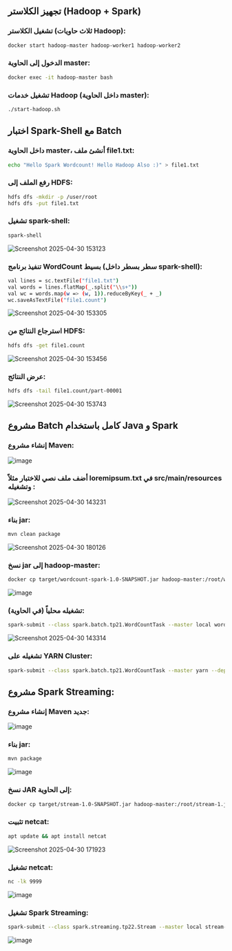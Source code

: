 ## تجهيز الكلاستر (Hadoop + Spark)

### تشغيل الكلاستر (ثلاث حاويات Hadoop):

```sh
docker start hadoop-master hadoop-worker1 hadoop-worker2
```

### الدخول إلى الحاوية master:

```sh
docker exec -it hadoop-master bash
```

### تشغيل خدمات Hadoop (داخل الحاوية master):

```sh
./start-hadoop.sh
```
## اختبار Spark-Shell مع Batch
### داخل الحاوية master، أنشئ ملف file1.txt:
```sh
echo "Hello Spark Wordcount! Hello Hadoop Also :)" > file1.txt
```
### رفع الملف إلى HDFS:
```sh
hdfs dfs -mkdir -p /user/root
hdfs dfs -put file1.txt
```
### تشغيل spark-shell:
```sh
spark-shell
```
![Screenshot 2025-04-30 153123](https://github.com/user-attachments/assets/b1ac459f-82dd-4be6-9700-e1a4d885034f)

### تنفيذ برنامج WordCount بسيط (سطر بسطر داخل spark-shell):
```sh
val lines = sc.textFile("file1.txt")
val words = lines.flatMap(_.split("\\s+"))
val wc = words.map(w => (w, 1)).reduceByKey(_ + _)
wc.saveAsTextFile("file1.count")
```
![Screenshot 2025-04-30 153305](https://github.com/user-attachments/assets/fa8323a9-1ff7-4ace-aa2b-ad2b82d7a86d)

### استرجاع النتائج من HDFS:
```sh
hdfs dfs -get file1.count
```
![Screenshot 2025-04-30 153456](https://github.com/user-attachments/assets/ea0a64c8-6094-4302-8803-99f129f0ff63)

### عرض النتائج:
```sh
hdfs dfs -tail file1.count/part-00001
``` 
![Screenshot 2025-04-30 153743](https://github.com/user-attachments/assets/7dffe07e-a448-4d5c-aadd-fad8ce9f1365)

## مشروع Batch كامل باستخدام Java و Spark
### إنشاء مشروع Maven:
![image](https://github.com/user-attachments/assets/84e23237-232a-471d-aae5-f0ed276d65bd)
### أضف ملف نصي للاختبار مثلاً loremipsum.txt في src/main/resources وتشغيله :
![Screenshot 2025-04-30 143231](https://github.com/user-attachments/assets/bc9e2fec-a0f0-450f-8a79-28954e244011)

### بناء jar:

```sh
mvn clean package
```
![Screenshot 2025-04-30 180126](https://github.com/user-attachments/assets/8d2418f1-a411-4c29-87bd-08db08580e95)

###  نسخ jar إلى hadoop-master:
```sh
docker cp target/wordcount-spark-1.0-SNAPSHOT.jar hadoop-master:/root/wordcount-spark.jar
```
![image](https://github.com/user-attachments/assets/e24d39b5-841c-4d1c-ba99-755202c90dd5)

###  تشغيله محلياً (في الحاوية):
```sh
spark-submit --class spark.batch.tp21.WordCountTask --master local wordcount-spark.jar input/purchases.txt out-spark
```
![Screenshot 2025-04-30 143314](https://github.com/user-attachments/assets/94328a36-27a6-4b51-9749-3b064111097d)
###  تشغيله على YARN Cluster:
```sh
spark-submit --class spark.batch.tp21.WordCountTask --master yarn --deploy-mode cluster wordcount-spark.jar input/purchases.txt out-spark2
```
## مشروع Spark Streaming:
### إنشاء مشروع Maven جديد:
![image](https://github.com/user-attachments/assets/beb5e66c-2fa8-466b-91ac-46b8defcac7a)
### بناء jar:

```sh
mvn package
```
![image](https://github.com/user-attachments/assets/f0a24d52-527b-4935-854f-f1126d509649)

### نسخ JAR إلى الحاوية:
```sh
docker cp target/stream-1.0-SNAPSHOT.jar hadoop-master:/root/stream-1.jar
```
### تثبيت netcat:
```sh
apt update && apt install netcat
```

![Screenshot 2025-04-30 171923](https://github.com/user-attachments/assets/cc3baada-d1d5-453c-b61b-2f687164cb60)

### تشغيل netcat:
```sh
nc -lk 9999
```

![image](https://github.com/user-attachments/assets/7652317b-ac7f-43bd-b5f6-18c3f069a401)

### تشغيل Spark Streaming:
```sh
spark-submit --class spark.streaming.tp22.Stream --master local stream-1.jar > out
```
![image](https://github.com/user-attachments/assets/6118bd97-213f-4057-98fd-9329f1fe04e0)























